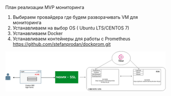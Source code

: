 

План реализации MVP мониторинга
1. Выбираем провайдера где будем разворачивать VM для мониторинга
2. Устанавливаем на выбор OS ( Ubuntu LTS/CENTOS 7)
3. Устанавливаем Docker
4. Устанавливаем контейнеры для работы с Prometheus
https://github.com/stefanprodan/dockprom.git


![Diagram](https://github.com/maxvandl/SPRINTS/blob/master/Untitled%20Diagram.png)

